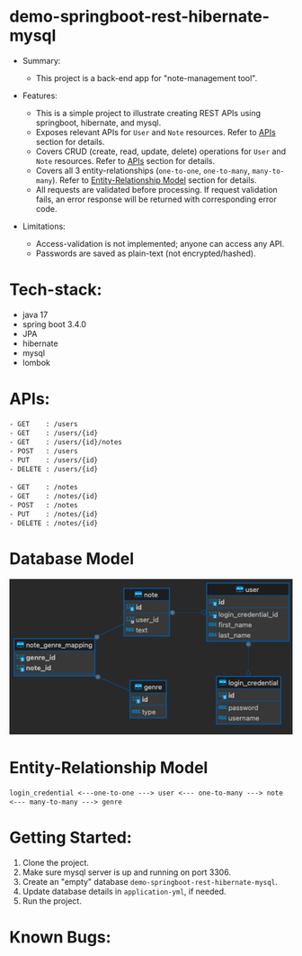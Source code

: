 # demo-springboot-rest-hibernate-mysql

- Summary:
    - This project is a back-end app for "note-management tool".
- Features:
    - This is a simple project to illustrate creating REST APIs using springboot, hibernate, and mysql.
    - Exposes relevant APIs for `User` and `Note` resources. Refer to [APIs](#apis) section for details.
    - Covers CRUD (create, read, update, delete) operations for `User` and `Note` resources. Refer to [APIs](#apis) section for details.
    - Covers all 3 entity-relationships (`one-to-one`, `one-to-many`, `many-to-many`). Refer
      to [Entity-Relationship Model](#entity-relationship-model) section for details.
    - All requests are validated before processing. If request validation fails, an error response will be returned with corresponding error code.

- Limitations:
    - Access-validation is not implemented; anyone can access any API.
    - Passwords are saved as plain-text (not encrypted/hashed).

# Tech-stack:

- java 17
- spring boot 3.4.0
- JPA
- hibernate
- mysql
- lombok

# APIs:

```
- GET    : /users
- GET    : /users/{id}
- GET    : /users/{id}/notes
- POST   : /users
- PUT    : /users/{id}
- DELETE : /users/{id}

- GET    : /notes
- GET    : /notes/{id}
- POST   : /notes 
- PUT    : /notes/{id}
- DELETE : /notes/{id} 
```

# Database Model

<img title="a title" alt="Alt text" src="docs/er.png">

# Entity-Relationship Model

```
login_credential <---one-to-one ---> user <--- one-to-many ---> note <--- many-to-many ---> genre                                                 
```

# Getting Started:

1. Clone the project.
3. Make sure mysql server is up and running on port 3306.
4. Create an "empty" database `demo-springboot-rest-hibernate-mysql`.
5. Update database details in `application-yml`, if needed.
6. Run the project.

# Known Bugs:


